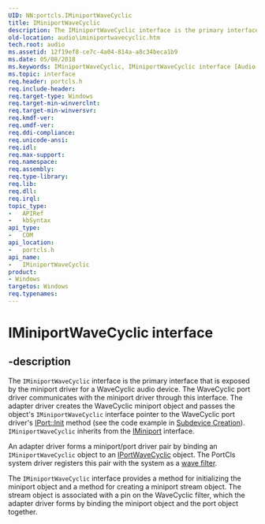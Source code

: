 ```yaml
---
UID: NN:portcls.IMiniportWaveCyclic
title: IMiniportWaveCyclic
description: The IMiniportWaveCyclic interface is the primary interface that is exposed by the miniport driver for a WaveCyclic audio device.
old-location: audio\iminiportwavecyclic.htm
tech.root: audio
ms.assetid: 12f19ef8-ce7c-4a04-814a-a8c34beca1b9
ms.date: 05/08/2018
ms.keywords: IMiniportWaveCyclic, IMiniportWaveCyclic interface [Audio Devices], IMiniportWaveCyclic interface [Audio Devices],described, audio.iminiportwavecyclic, audmp-routines_e9dda3e8-2545-4734-bf66-e08ff0c4a1e0.xml, portcls/IMiniportWaveCyclic
ms.topic: interface
req.header: portcls.h
req.include-header: 
req.target-type: Windows
req.target-min-winverclnt: 
req.target-min-winversvr: 
req.kmdf-ver: 
req.umdf-ver: 
req.ddi-compliance: 
req.unicode-ansi: 
req.idl: 
req.max-support: 
req.namespace: 
req.assembly: 
req.type-library: 
req.lib: 
req.dll: 
req.irql: 
topic_type:
-	APIRef
-	kbSyntax
api_type:
-	COM
api_location:
-	portcls.h
api_name:
-	IMiniportWaveCyclic
product:
- Windows
targetos: Windows
req.typenames: 
---
```


# IMiniportWaveCyclic interface


## -description


The <code>IMiniportWaveCyclic</code> interface is the primary interface that is exposed by the miniport driver for a WaveCyclic audio device. The WaveCyclic port driver communicates with the miniport driver through this interface. The adapter driver creates the WaveCyclic miniport object and passes the object's <code>IMiniportWaveCyclic</code> interface pointer to the WaveCyclic port driver's <a href="https://msdn.microsoft.com/library/windows/hardware/ff536943">IPort::Init</a> method (see the code example in <a href="https://msdn.microsoft.com/e4ba1209-adc6-48c3-9633-247e9e3849bc">Subdevice Creation</a>). <code>IMiniportWaveCyclic</code> inherits from the <a href="https://msdn.microsoft.com/library/windows/hardware/ff536698">IMiniport</a> interface.

An adapter driver forms a miniport/port driver pair by binding an <code>IMiniportWaveCyclic</code> object to an <a href="https://msdn.microsoft.com/library/windows/hardware/ff536899">IPortWaveCyclic</a> object. The PortCls system driver registers this pair with the system as a <a href="https://msdn.microsoft.com/9e364c8f-55c3-4ec9-a9ce-9ee0f6a0746b">wave filter</a>.

The <code>IMiniportWaveCyclic</code> interface provides a method for initializing the miniport object and a method for creating a miniport stream object. The stream object is associated with a pin on the WaveCyclic filter, which the adapter driver forms by binding the miniport object and the port object together.

